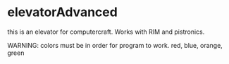 # elevatorAdvanced
this is an elevator for computercraft. Works with RIM and pistronics.


WARNING: colors must be in order for program to work.
red, blue, orange, green

